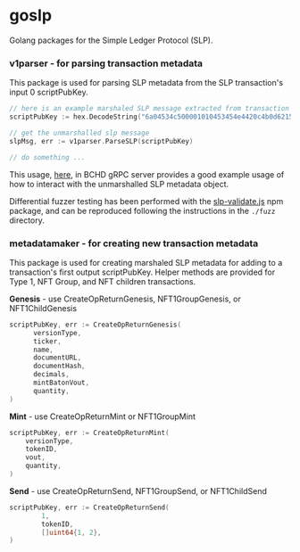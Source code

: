 # goslp

Golang packages for the Simple Ledger Protocol (SLP).

### v1parser - for parsing transaction metadata

This package is used for parsing SLP metadata from the SLP transaction's input 0 scriptPubKey.

```go
// here is an example marshaled SLP message extracted from transaction's scriptPubKey.
scriptPubKey := hex.DecodeString("6a04534c500001010453454e4420c4b0d62156b3fa5c8f3436079b5394f7edc1bef5dc1cd2f9d0c4d46f82cca47908000000000000000108000000000000000408000000000000005a")

// get the unmarshalled slp message
slpMsg, err := v1parser.ParseSLP(scriptPubKey)

// do something ...

```

This usage, [here](https://github.com/simpleledgerinc/bchd/blob/slp-index/bchrpc/server.go#L1240), in BCHD gRPC server provides a good example usage of how to interact with the unmarshalled SLP metadata object.

Differential fuzzer testing has been performed with the [slp-validate.js](https://github.com/simpleledger/slp-validate) npm package, and can be reproduced following the instructions in the `./fuzz` directory.

### metadatamaker - for creating new transaction metadata

This package is used for creating marshaled SLP metadata for adding to a transaction's first output scriptPubKey.  Helper methods are provided for Type 1, NFT Group, and NFT children transactions.

**Genesis** - use CreateOpReturnGenesis, NFT1GroupGenesis, or NFT1ChildGenesis

```go
scriptPubKey, err := CreateOpReturnGenesis(
      versionType,
      ticker,
      name,
      documentURL,
      documentHash,
      decimals,
      mintBatonVout,
      quantity,
)

```



**Mint** - use CreateOpReturnMint or NFT1GroupMint

```go
scriptPubKey, err := CreateOpReturnMint(
    versionType,
    tokenID,
    vout,
    quantity,
)

```



**Send** - use CreateOpReturnSend, NFT1GroupSend, or NFT1ChildSend

```go
scriptPubKey, err := CreateOpReturnSend(
		1,
		tokenID,
		[]uint64{1, 2},
)

```

